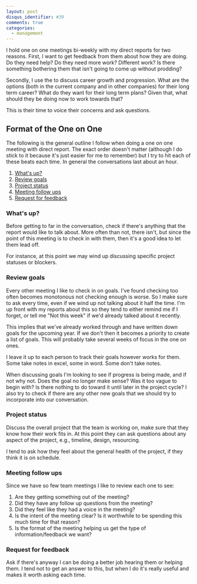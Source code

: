 ```yaml
---
layout: post
disqus_identifier: #39
comments: true
categories: 
  - management
---
```


I hold one on one meetings bi-weekly with my direct reports for two reasons.
First, I want to get feedback from them about how they are doing.  Do they need
help?  Do they need more work?  Different work?  Is there something bothering
them that isn't going to come up without prodding?  

Secondly, I use the to discuss career growth and progression.  What are the
options (both in the current company and in other companies) for their long
term career?  What do they want for their long term plans?  Given that, what
should they be doing now to work towards that?

This is their time to voice their concerns and ask questions.  

## Format of the One on One

The following is the general outline I follow when doing a one on one meeting
with direct report.  The exact order doesn't matter (although I do stick to it
because it's just easier for me to remember) but I try to hit each of these
beats each time.  In general the conversations last about an hour.

1. [What's up?](#whats-up)
1. [Review goals](#review-goals)
1. [Project status](#project-status)
1. [Meeting follow ups](#meeting-follow-ups)
1. [Request for feedback](#request-for-feedback)

### What's up?

Before getting to far in the conversation, check if there's anything that the
report would like to talk about.  More often than not, there isn't, but since
the point of this meeting is to check in with them, then it's a good idea to
let them lead off.

For instance, at this point we may wind up discussing specific project statuses
or blockers.

### Review goals

Every other meeting I like to check in on goals.  I've found checking too often
becomes monotonous not checking enough is worse.  So I make sure to ask every
time, even if we wind up not talking about it half the time.  I'm up front with
my reports about this so they tend to either remind me if I forget, or tell me
"Not this week" if we'd already talked about it recently.

This implies that we've already worked through and have written down goals for
the upcoming year.  If we don't then it becomes a priority to create a list of
goals.  This will probably take several weeks of focus in the one on ones.

I leave it up to each person to track their goals however works for them.  Some
take notes in excel, some in word.  Some don't take notes.

When discussing goals I'm looking to see if progress is being made, and if not
why not.  Does the goal no longer make sense?  Was it too vague to begin with?
Is there nothing to do toward it until later in the project cycle?  I also try
to check if there are any other new goals that we should try to incorporate
into our conversation.

### Project status

Discuss the overall project that the team is working on, make sure that they
know how their work fits in.  At this point they can ask questions about any
aspect of the project, e.g., timeline, design, resourcing.  

I tend to ask how they feel about the general health of the project, if they
think it is on schedule.

### Meeting follow ups

Since we have so few team meetings I like to review each one to see:

1. Are they getting something out of the meeting?
1. Did they have any follow up questions from the meeting?
1. Did they feel like they had a voice in the meeting?
1. Is the intent of the meeting clear?  Is it worthwhile to be spending this
   much time for that reason?
1. Is the format of the meeting helping us get the type of information/feedback
   we want?

### Request for feedback

Ask if there's anyway I can be doing a better job hearing them or helping them.
I tend not to get an answer to this, but when I do it's really useful and makes
it worth asking each time.
